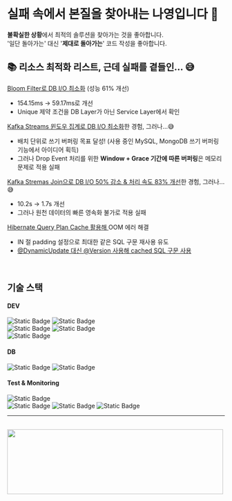 # 실패 속에서 본질을 찾아내는 나영입니다 👋

**불확실한 상황**에서 최적의 솔루션을 찾아가는 것을 좋아합니다.<br>
'일단 돌아가는' 대신 '**제대로 돌아가는**' 코드 작성을 좋아합니다.<br>

## 📚 리소스 최적화 리스트, 근데 실패를 곁들인... 😅

[Bloom Filter로 DB I/O 최소화](https://medium.com/@im_zero/bloom-filter%EB%A1%9C-db-%EB%B6%80%ED%95%98-%EA%B0%90%EC%86%8C-%EC%84%B1%EB%8A%A5-61-%EA%B0%9C%EC%84%A0-e46e8ce62d6d) (성능 61% 개선)
- 154.15ms -> 59.17ms로 개선
- Unique 제약 조건을 DB Layer가 아닌 Service Layer에서 확인

[Kafka Streams 윈도우 집계로 DB I/O 최소화](https://medium.com/@im_zero/kafka-streams%EC%9D%98-window-results-%EC%BB%A8%ED%8A%B8%EB%A1%A4%ED%95%98%EA%B8%B0-3c20c360cf02)한 경험, 그러나...😅
- 배치 단위로 쓰기 버퍼링 목표 달성! (사용 중인 MySQL, MongoDB 쓰기 버퍼링 기능에서 아이디어 획득)
- 그러나 Drop Event 처리를 위한 **Window + Grace 기간에 따른 버퍼링**은 메모리 문제로 적용 실패

[Kafka Stremas Join으로 DB I/O 50% 감소 & 처리 속도 83% 개선](https://medium.com/@im_zero/kstream-ktable-join-%EC%A0%81%EC%9A%A9-%EC%8B%A4%ED%8C%A8%EA%B8%B0-f7b8bfa11e42)한 경험, 그러나...😅
- 10.2s -> 1.7s 개선
- 그러나 원천 데이터의 빠른 영속화 불가로 적용 실패

[Hibernate Query Plan Cache 활용해 ](https://medium.com/@im_zero/hibernate-query-plan-cache-oom-%EC%97%90%EB%9F%AC-%ED%95%B4%EA%B2%B0-298f3feae93a)OOM 에러 해결
- IN 절 padding 설정으로 최대한 같은 SQL 구문 재사용 유도
- [@DynamicUpdate 대신 @Version 사용해 cached SQL 구문 사용](https://medium.com/@im_zero/version-vs-dynamicupdate-342d27dc59fd)

<br>

## 기술 스택
#### DEV
<img alt="Static Badge" src="https://img.shields.io/badge/Java-%23007396?style=flat&logo=Java&logoColor=white">
<img alt="Static Badge" src="https://img.shields.io/badge/Spring%20Boot-%236DB33F?style=flat&logo=Spring%20Boot&logoColor=white">
<br>
<img alt="Static Badge" src="https://img.shields.io/badge/Apache%20Kafka-%23231F20?style=flat&logo=Apache%20Kafka&logoColor=white">
<img alt="Static Badge" src="https://img.shields.io/badge/Redis-%23FF4438?style=flat&logo=Redis&logoColor=white">
<br>
<img alt="Static Badge" src="https://img.shields.io/badge/Resilience4J-%23231F20?style=flat&logo=Resilience4J&logoColor=white">


#### DB
<img alt="Static Badge" src="https://img.shields.io/badge/MySQL-%234479A1?style=flat&logo=MySQL&logoColor=white">
<img alt="Static Badge" src="https://img.shields.io/badge/MongoDB-%2347A248?style=flat&logo=MongoDB&logoColor=white">


#### Test & Monitoring
<img alt="Static Badge" src="https://img.shields.io/badge/JUnit5-%2325A162?style=flat&logo=JUnit5&logoColor=white">
<br>
<img alt="Static Badge" src="https://img.shields.io/badge/prometheus-%23E6522C?style=flat&logo=prometheus&logoColor=white">
<img alt="Static Badge" src="https://img.shields.io/badge/Grafana-%23F46800?style=flat&logo=Grafana&logoColor=white">
<img alt="Static Badge" src="https://img.shields.io/badge/Elastic%20Stack-%23005571?style=flat&logo=Elastic%20Stack&logoColor=white">



***
<br>

<a href="https://github.com/devxb/gitanimals">
<img
  src="https://render.gitanimals.org/farms/imzero238"
  width="500"
  height="150"
/>
</a>
